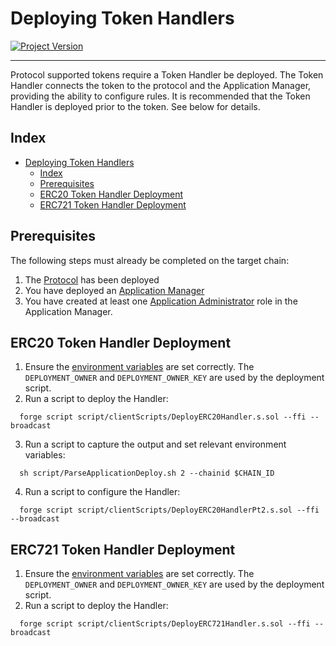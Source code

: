 # Deploying Token Handlers
[![Project Version][version-image]][version-url]

---

Protocol supported tokens require a Token Handler be deployed. The Token Handler connects the token to the protocol and the Application Manager, providing the ability to configure rules. It is recommended that the Token Handler is deployed prior to the token.  See below for details.

## Index

- [Deploying Token Handlers](#deploying-token-handlers)
  - [Index](#index)
  - [Prerequisites](#prerequisites)
  - [ERC20 Token Handler Deployment](#erc20-token-handler-deployment)
  - [ERC721 Token Handler Deployment](#erc721-token-handler-deployment)


## Prerequisites

The following steps must already be completed on the target chain:

1. The [Protocol](./DEPLOY-PROTOCOL.md) has been deployed
2. You have deployed an [Application Manager](./DEPLOY-APPMANAGER.md)
3. You have created at least one [Application Administrator](../permissions/ADMIN-ROLES.md) role in the Application Manager.


## ERC20 Token Handler Deployment 

1. Ensure the [environment variables][environment-url] are set correctly. The `DEPLOYMENT_OWNER` and `DEPLOYMENT_OWNER_KEY` are used by the deployment script.
2. Run a script to deploy the Handler:
   
```
  forge script script/clientScripts/DeployERC20Handler.s.sol --ffi --broadcast
```

3. Run a script to capture the output and set relevant environment variables:
   
```
  sh script/ParseApplicationDeploy.sh 2 --chainid $CHAIN_ID
```

4. Run a script to configure the Handler:
   
```
  forge script script/clientScripts/DeployERC20HandlerPt2.s.sol --ffi --broadcast
```


## ERC721 Token Handler Deployment 

1. Ensure the [environment variables][environment-url] are set correctly. The `DEPLOYMENT_OWNER` and `DEPLOYMENT_OWNER_KEY` are used by the deployment script.
2. Run a script to deploy the Handler:

```
  forge script script/clientScripts/DeployERC721Handler.s.sol --ffi --broadcast
```

<!-- These are the body links -->
[ERC721-url]: https://eips.ethereum.org/EIPS/eip-721
[environment-url]: ./SET-ENVIRONMENT.md
[customizations-url]: ../rules/CUSTOMIZATIONS.md

<!-- These are the header links -->
[version-image]: https://img.shields.io/badge/Version-1.3.1-brightgreen?style=for-the-badge&logo=appveyor
[version-url]: https://github.com/thrackle-io/aquifi-rules-v1